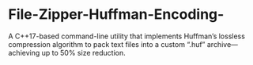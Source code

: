 # File-Zipper-Huffman-Encoding-
A C++17-based command-line utility that implements Huffman’s lossless compression algorithm to pack text files into a custom “.huf” archive—achieving up to 50% size reduction.
